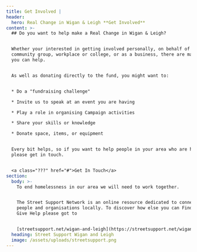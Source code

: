 ```yaml
---
title: Get Involved |
header:
  hero: Real Change in Wigan & Leigh **Get Involved**
content: >-
  ## Do you want to help make a Real Change in Wigan & Leigh?


  Whether your interested in getting involved personally, on behalf of your
  community group, workplace or college, or as a business, there are many ways
  you can help. 


  As well as donating directly to the fund, you might want to:


  * Do a "fundraising challenge"

  * Invite us to speak at an event you are having

  * Play a role in organising Campaign activities

  * Share your skills or knowledge

  * Donate space, items, or equipment


  Every bit helps, so if you want to help people in your area who are homeless,
  please get in touch.


  <a class="???" href="#">Get In Touch</a>
section:
  body: >-
    To end homelessness in our area we will need to work together.


    The Street Support Network is an online resource dedicated to connecting
    people and organisations locally. To discover how else you can Find Help or
    Give Help please got to 


    [streetsupport.net/wigan-and-leigh](https://streetsupport.net/wigan-and-leigh)
  heading: Street Support Wigan and Leigh
  image: /assets/uploads/streetsupport.png
---
```


